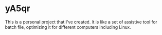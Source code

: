 # yA5qr
This is a personal project that I've created. It is like a set of assistive tool for batch file, optimizing it for different computers including Linux.
